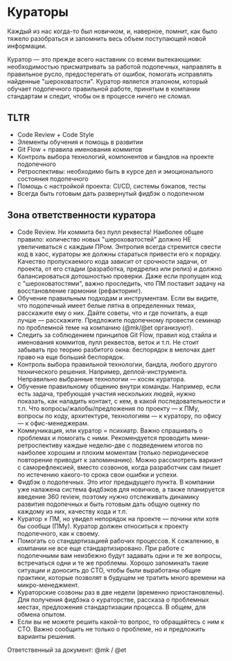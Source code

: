 # Кураторы

Каждый из нас когда-то был новичком, и, наверное, помнит, как было тяжело разобраться и запомнить весь объем поступающей новой информации.

Куратор — это прежде всего наставник со всеми вытекающими: необходимостью присматривать за работой подопечных, направлять в правильное русло, предостерегать от ошибок, помогать исправлять найденные "шероховатости".
Куратор является эталоном, который обучает подопечного правильной работе, принятым в компании стандартам и следит, чтобы он в процессе ничего не сломал.

## TLTR
- Code Review + Code Style
- Элементы обучения и помощь в развитии
- Git Flow + правила именования коммитов
- Контроль выбора технологий, компонентов и бандлов на проекте подопечного
- Ретроспективы: необходимо быть в курсе дел и эмоционального состояния подопечного
- Помощь с настройкой проекта: CI/CD, системы бэкапов, тесты
- Всегда быть готовым дать развернутый фидбэк о подопечном

## Зона ответственности куратора
- Code Review. Ни коммита без пулл реквеста!
  Наиболее общее правило: количество новых "шероховатостей" должно НЕ увеличиваться с каждым ПРом. Энтропия всегда стремится свести код в хаос, кураторы же должны стараться привести его к порядку.
  Качество пропускаемого кода зависит от срочности задачи, от проекта, от его стадии (разработка, предрелиз или релиз) и должно балансироваться дотошностью проверки. Даже если пропущен код с "шероховатостями", важно проследить, что ПМ поставит задачу на восстановление гармонии (рефакторинг).
- Обучение правильным подходам и инструментам.
  Если вы видите, что подопечный имеет белые пятна в определенных темах, расскажите ему о них. Дайте советы, что и где почитать, а еще лучше — расскажите. Предложите подопечному провести семинар по проблемной теме на компанию (@mk/@et организуют).
- Следить за соблюдением принципов Git Flow, правил код стайла и именования коммитов, пулл реквестов, веток и т.п. Не стоит забывать про теорию разбитого окна: беспорядок в мелочах дает право на еще больший беспорядок.
- Контроль выбора правильной технологии, бандла, любого другого технического решения. Например, деплой-инструмента. Неправильно выбранные технологии — косяк куратора.
- Обучение правильному общению внутри команды.
  Например, если есть задача, требующая участия нескольких людей, нужно показать, как наладить контакт, с кем, в какой последовательности и т.п. Что вопросы/жалобы/предложения по проекту — к ПМу, вопросы по коду, архитектуре, технологиям — к куратору, по офису — к офис-менеджерам.
- Коммуникация, или куратор = психиатр.
  Важно спрашивать о проблемах и помогать с ними. Рекомендуется проводить мини-ретроспективу каждые неделю-две с подведением итогов по наиболее хорошим и плохим моментам (только периодическое повторение приводит к запоминанию). Можно рассмотреть вариант с саморефлексией, вместо созвонов, когда разработчик сам пишет по истечению какого-то срока свои ошибки и успехи.
- Фидбэк о подопечных.
  Это итог предыдущего пункта. В компании уже налажена система фидбэков для новичков, а также планируется введение 360 review, поэтому нужно отслеживать динамику развития подопечных и быть готовым дать общую оценку по каждому из них, качеству кода и т.п.
- Куратор ≠ ПМ, но увидел непорядок на проекте — почини или хотя бы сообщи (ПМу). Куратор должен относиться к проекту подопечного, как к своему.
- Помогать со стандартизацией рабочих процессов.
  К сожалению, в компании не все еще стандартизировано. При работе с подопечными вам неизбежно будут задавать одни и те же вопросы, встречаться одни и те же проблемы. Хорошо запоминать такие ситуации и доносить до СТО, чтобы были выработаны общие практики, которые позволят в будущем не тратить много времени на микро-менеджмент.
- Кураторские созвоны раз в две недели (временно приостановлены).
  Для получения фидбэка о кураторстве, рассказа о проблемных местах, предложения стандартизации процесса. В общем, для обмена опытом.
- Если вы не можете решить какой-то вопрос, то обращайтесь с ним к СТО. Важно сообщить не только о проблеме, но и предложить варианты решения.

Ответственный за документ: @mk / @et